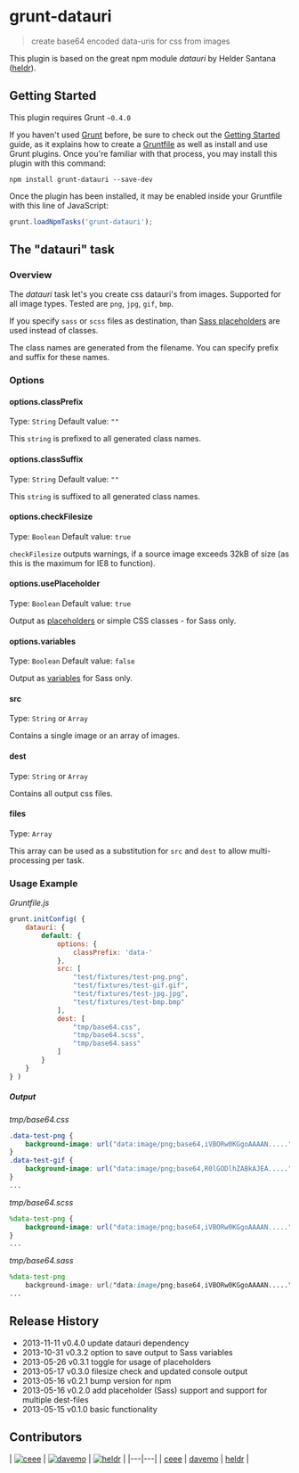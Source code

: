 # grunt-datauri

> create base64 encoded data-uris for css from images

This plugin is based on the great npm module _datauri_ by Helder Santana ([heldr](https://github.com/heldr)).


## Getting Started
This plugin requires Grunt `~0.4.0`

If you haven't used [Grunt](http://gruntjs.com/) before, be sure to check out the [Getting Started](http://gruntjs.com/getting-started) guide, as it explains how to create a [Gruntfile](http://gruntjs.com/sample-gruntfile) as well as install and use Grunt plugins. Once you're familiar with that process, you may install this plugin with this command:

```shell
npm install grunt-datauri --save-dev
```

Once the plugin has been installed, it may be enabled inside your Gruntfile with this line of JavaScript:

```js
grunt.loadNpmTasks('grunt-datauri');
```

## The "datauri" task

### Overview
The _datauri_ task let's you create css datauri's from images. Supported for all image types. Tested are `png`, `jpg`, `gif`, `bmp`.

If you specify `sass` or `scss` files as destination, than [Sass placeholders](http://sass-lang.com/docs/yardoc/file.SASS_REFERENCE.html#placeholder_selectors_) are used instead of classes.

The class names are generated from the filename. You can specify prefix and suffix for these names.

### Options

#### options.classPrefix
Type: `String`
Default value: `""`

This `string` is prefixed to all generated class names.

#### options.classSuffix
Type: `String`
Default value: `""`

This `string` is suffixed to all generated class names.

#### options.checkFilesize
Type: `Boolean`
Default value: `true`

`checkFilesize` outputs warnings, if a source image exceeds 32kB of size (as this is the maximum for IE8 to function).

#### options.usePlaceholder
Type: `Boolean`
Default value: `true`

Output as [placeholders](http://sass-lang.com/docs/yardoc/file.SASS_REFERENCE.html#placeholder_selectors_) or simple CSS classes - for Sass only.

#### options.variables
Type: `Boolean`
Default value: `false`

Output as [variables](http://sass-lang.com/documentation/file.SASS_REFERENCE.html#variables_) for Sass only.

#### src
Type: `String` or `Array`

Contains a single image or an array of images.


#### dest
Type: `String` or `Array`

Contains all output css files.


#### files
Type: `Array`

This array can be used as a substitution for `src` and `dest` to allow multi-processing per task.


### Usage Example

_Gruntfile.js_
```js
grunt.initConfig( {
	datauri: {
		default: {
			options: {
				classPrefix: 'data-'
			},
			src: [
				"test/fixtures/test-png.png",
				"test/fixtures/test-gif.gif",
				"test/fixtures/test-jpg.jpg",
				"test/fixtures/test-bmp.bmp"
			],
			dest: [
				"tmp/base64.css",
				"tmp/base64.scss",
				"tmp/base64.sass"
			]
		}
	}
} )
```

##### Output

_tmp/base64.css_
```css
.data-test-png {
	background-image: url("data:image/png;base64,iVBORw0KGgoAAAAN.....");
}
.data-test-gif {
	background-image: url("data:image/png;base64,R0lGODlhZABkAJEA.....");
}
...
```

_tmp/base64.scss_
```scss
%data-test-png {
	background-image: url("data:image/png;base64,iVBORw0KGgoAAAAN.....");
}
...
```

_tmp/base64.sass_
```scss
%data-test-png
	background-image: url("data:image/png;base64,iVBORw0KGgoAAAAN.....");
...
```

## Release History
* 2013-11-11      v0.4.0      update datauri dependency
* 2013-10-31      v0.3.2      option to save output to Sass variables
* 2013-05-26      v0.3.1      toggle for usage of placeholders
* 2013-05-17      v0.3.0      filesize check and updated console output
* 2013-05-16      v0.2.1      bump version for npm
* 2013-05-16      v0.2.0      add placeholder (Sass) support and support for multiple dest-files
* 2013-05-15      v0.1.0      basic functionality


## Contributors
| [![ceee](http://gravatar.com/avatar/9c61b1f4307425f12f05d3adb930ba66?s=70)](https://github.com/ceee "Tobias Klika") | [![davemo](http://gravatar.com/avatar/ead076bf445f9b50e3c094300e4690e9?s=70)](https://github.com/davemo "David Mosher") | [![heldr](http://gravatar.com/avatar/63fb620ee7d14fc91030d4349d189b3e?s=70)](https://github.com/heldr "Helder Santana") |
|---|---|
| [ceee](https://github.com/ceee) | [davemo](https://github.com/davemo) | [heldr](https://github.com/heldr) |